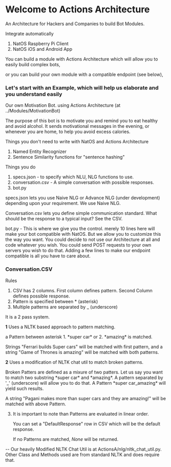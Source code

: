 # Welcome to Actions Architecture

An Architecture for Hackers and Companies to build Bot Modules.

Integrate automatically
1. NatOS Raspberry Pi Client
2. NatOS iOS and Android App

You can build a module with Actions Architecture which will allow you to easily build complex bots,

or you can build your own module with a compatible endpoint (see below),

### Let's start with an Example, which will help us elaborate and you understand easily

Our own Motivation Bot. using Actions Architecture (at ../Modules/MotivationBot)

The purpose of this bot is to motivate you and remind you to eat healthy and avoid alcohol. It sends motivational messages in the evening, or whenever you are home, to help you avoid excess calories.

Things you don't need to write with NatOS and Actions Architecture

1. Named Entity Recognizer
2. Sentence Similarity functions for "sentence hashing"

Things you do

1. specs.json - to specify which NLU, NLG functions to use.
2. conversation.csv - A simple conversation with possible responses.
3. bot.py

specs.json lets you use Naive NLG or Advance NLG (under development) depending upon your requirement.
We use Naive NLG.

Conversation.csv lets you define simple communication standard. What should be the response to a typical input? See the CSV.

bot.py - This is where we give you the control. merely 10 lines here will make your bot compatible with NatOS.
But we allow you to customize this the way you want. You could decide to not use our Architecture at all and code whatever you wish.
You could send POST requests to your own servers you wish to do that. Adding a few lines to make our endpoint compatible is all you have to care about.

### Conversation.CSV

Rules
1. CSV has 2 columns. First column defines pattern. Second Column defines possible response.
2. Pattern is specified between \* (asterisk)
3. Multiple patterns are separated by \_ (underscore)

It is a 2 pass system.

**1** Uses a NLTK based approach to pattern matching.

a Pattern between asterisk 1. \*super car\* or 2. \*amazing\* is matched.

Strings "Ferrari builds Super cars" will be matched with first pattern, and a string  "Game of Thrones is amazing" will be matched with both patterns.

**2** Uses a modification of NLTK chat util to match broken patterns.

Broken Patters are defined as a mixure of two patters. Let us say you want to match two substring \*super car\* and \*amazing\*.
A pattern separated by '\_' (underscore) will allow you to do that.
A Pattern \*super car_amazing\* will yield such results.

A string "Pagani makes more than super cars and they are amazing!" will be matched with above Pattern.

3. It is important to note than Patterns are evaluated in linear order.

    You can set a "DefaultResponse" row in CSV which will be the default response.

    If no Patterns are matched, *None* will be returned.

-- Our heavily Modified NLTK Chat Util is at ActionsA/nlg/nltk_chat_util.py. Other Class and Methods used are from standard NLTK and does require that.
